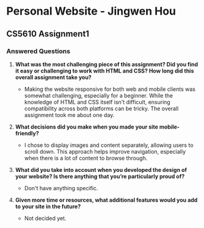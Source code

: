 # Personal Website - Jingwen Hou
## CS5610 Assignment1

### Answered Questions
1. **What was the most challenging piece of this assignment? Did you find it easy or challenging to work with HTML and CSS? How long did this overall assignment take you?**
   - Making the website responsive for both web and mobile clients was somewhat challenging, especially for a beginner. While the knowledge of HTML and CSS itself isn't difficult, ensuring compatibility across both platforms can be tricky. The overall assignment took me about one day.

2. **What decisions did you make when you made your site mobile-friendly?**
   - I chose to display images and content separately, allowing users to scroll down. This approach helps improve navigation, especially when there is a lot of content to browse through.

3. **What did you take into account when you developed the design of your website? Is there anything that you’re particularly proud of?**
   - Don't have anything specific.

4. **Given more time or resources, what additional features would you add to your site in the future?**
   - Not decided yet.